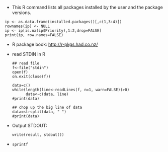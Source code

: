 - This R command lists all packages installed by the user and the package versions.
```
ip <- as.data.frame(installed.packages()[,c(1,3:4)])
rownames(ip) <- NULL
ip <- ip[is.na(ip$Priority),1:2,drop=FALSE]
print(ip, row.names=FALSE)
```
- R package book: http://r-pkgs.had.co.nz/

- read STDIN in R
  ```
  ## read file
  f<-file("stdin")
  open(f)
  on.exit(close(f))
  
  data=c()
  while(length(line<-readLines(f, n=1, warn=FALSE))>0)
        data<-c(data, line)
  #print(data)

  ## chop up the big line of data
  data=strsplit(data, " ")
  #print(data)
  ```
- Output STDOUT:
  ```
  write(result, stdout())
  ```  
- `sprintf`
  
